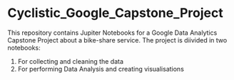 # Cyclistic_Google_Capstone_Project
This repository contains Jupiter Notebooks for a Google Data Analytics Capstone Project about a bike-share service.
The project is diivided in two notebooks:
1) For collecting and cleaning the data
2) For performing Data Analysis and creating visualisations
